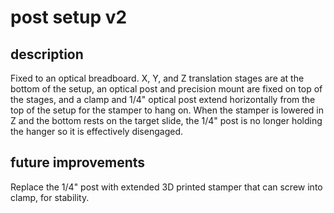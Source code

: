 # post setup v2

## description

Fixed to an optical breadboard. X, Y, and Z translation stages are at the bottom of the setup, an optical post and precision mount are fixed on top of the stages, and a clamp and 1/4" optical post extend horizontally from the top of the setup for the stamper to hang on. When the stamper is lowered in Z and the bottom rests on the target slide, the 1/4" post is no longer holding the hanger so it is effectively disengaged. 

## future improvements

Replace the 1/4" post with extended 3D printed stamper that can screw into clamp, for stability.
